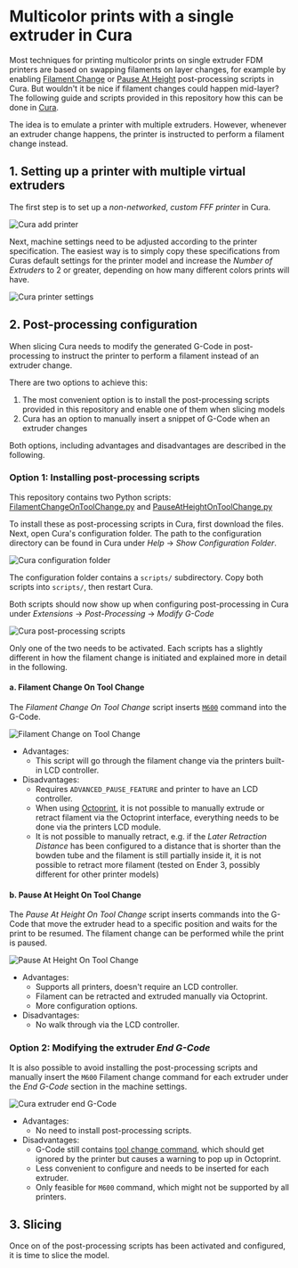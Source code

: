 # Multicolor prints with a single extruder in Cura

Most techniques for printing multicolor prints on single extruder FDM printers are based on swapping filaments on layer changes, for example by enabling [Filament Change](https://github.com/Ultimaker/Cura/blob/master/plugins/PostProcessingPlugin/scripts/FilamentChange.py) or [Pause At Height](https://github.com/Ultimaker/Cura/blob/master/plugins/PostProcessingPlugin/scripts/PauseAtHeight.py) post-processing scripts in Cura. But wouldn't it be nice if filament changes could happen mid-layer? The following guide and scripts provided in this repository how this can be done in [Cura](https://ultimaker.com/software/ultimaker-cura).

The idea is to emulate a printer with multiple extruders. However, whenever an extruder change happens, the printer is instructed to perform a filament change instead. 


## 1. Setting up a printer with multiple virtual extruders

The first step is to set up a _non-networked_, _custom FFF printer_ in Cura.

![Cura add printer](images/cura-add-printer.png)

Next, machine settings need to be adjusted according to the printer specification. The easiest way is to simply copy these specifications from Curas default settings for the printer model and increase the *Number of Extruders* to 2 or greater, depending on how many different colors prints will have.

![Cura printer settings](images/cura-dual-extrusion-printer.png)


## 2. Post-processing configuration

When slicing Cura needs to modify the generated G-Code in post-processing to instruct the printer to perform a filament instead of an extruder change.

There are two options to achieve this:
1. The most convenient option is to install the post-processing scripts provided in this repository and enable one of them when slicing models
2. Cura has an option to manually insert a snippet of G-Code when an extruder changes

Both options, including advantages and disadvantages are described in the following.

### Option 1: Installing post-processing scripts

This repository contains two Python scripts: [FilamentChangeOnToolChange.py](https://github.com/scholtzan/cura-multicolor-single-extruder/blob/main/FilamentChangeOnToolChange.py) and [PauseAtHeightOnToolChange.py](https://github.com/scholtzan/cura-multicolor-single-extruder/blob/main/PauseAtHeightOnToolChange.py)

To install these as post-processing scripts in Cura, first download the files. Next, open Cura's configuration folder. The path to the configuration directory can be found in Cura under _Help_ → _Show Configuration Folder_.

![Cura configuration folder](images/cura-dual-extrusion-printer.png)

The configuration folder contains a `scripts/` subdirectory. Copy both scripts into `scripts/`, then restart Cura.

Both scripts should now show up when configuring post-processing in Cura under _Extensions_ → _Post-Processing_ → _Modify G-Code_

![Cura post-processing scripts](images/cura-post-processing.png)

Only one of the two needs to be activated. Each scripts has a slightly different in how the filament change is initiated and explained more in detail in the following.

#### a. Filament Change On Tool Change

The _Filament Change On Tool Change_ script inserts [`M600`](https://marlinfw.org/docs/gcode/M600.html) command into the G-Code.

![Filament Change on Tool Change](images/filament-change-on-tool-change.png)

* Advantages:
	* This script will go through the filament change via the printers built-in LCD controller.
* Disadvantages:
	* Requires `ADVANCED_PAUSE_FEATURE` and printer to have an LCD controller.
	* When using [Octoprint](https://octoprint.org/), it is not possible to manually extrude or retract filament via the Octoprint interface, everything needs to be done via the printers LCD module.
	* It is not possible to manually retract, e.g. if the _Later Retraction Distance_ has been configured to a distance that is shorter than the bowden tube and the filament is still partially inside it, it is not possible to retract more filament (tested on Ender 3, possibly different for other printer models)

#### b. Pause At Height On Tool Change

The _Pause At Height On Tool Change_ script inserts commands into the G-Code that move the extruder head to a specific position and waits for the print to be resumed. The filament change can be performed while the print is paused.

![Pause At Height On Tool Change](images/pause-at-height-on-tool-change.png)

* Advantages:
	* Supports all printers, doesn't require an LCD controller.
	* Filament can be retracted and extruded manually via Octoprint.
	* More configuration options.
* Disadvantages:
	* No walk through via the LCD controller.


### Option 2: Modifying the extruder _End G-Code_

It is also possible to avoid installing the post-processing scripts and manually insert the `M600` Filament change command for each extruder under the _End G-Code_ section in the machine settings.

![Cura extruder end G-Code](images/cura-extruder-gcode-after.png)

* Advantages:
	* No need to install post-processing scripts.
* Disadvantages:
	* G-Code still contains [tool change command](https://marlinfw.org/docs/gcode/T001-T002.html), which should get ignored by the printer but causes a warning to pop up in Octoprint.
	* Less convenient to configure and needs to be inserted for each extruder.
	* Only feasible for `M600` command, which might not be supported by all printers.


## 3. Slicing

Once on of the post-processing scripts has been activated and configured, it is time to slice the model.

